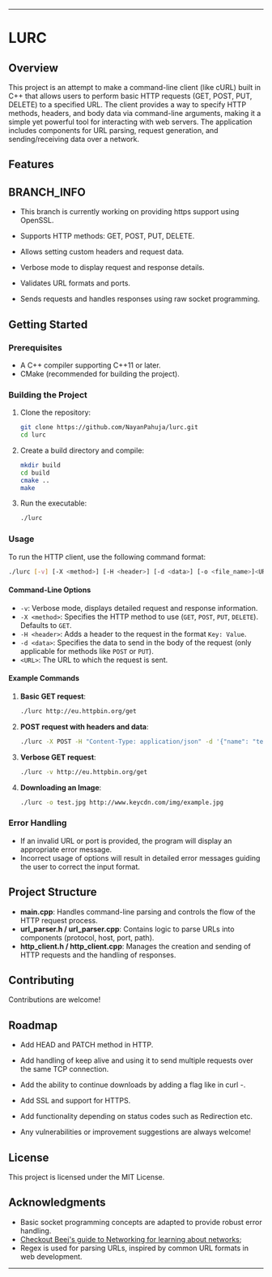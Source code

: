 
---

# LURC 

## Overview

This project is an attempt to make a command-line client (like cURL) built in C++ that allows users to perform basic HTTP requests (GET, POST, PUT, DELETE) to a specified URL. The client provides a way to specify HTTP methods, headers, and body data via command-line arguments, making it a simple yet powerful tool for interacting with web servers. The application includes components for URL parsing, request generation, and sending/receiving data over a network.

## Features

## BRANCH_INFO
- This branch is currently working on providing https support using OpenSSL.

- Supports HTTP methods: GET, POST, PUT, DELETE.
- Allows setting custom headers and request data.
- Verbose mode to display request and response details.
- Validates URL formats and ports.
- Sends requests and handles responses using raw socket programming.

## Getting Started

### Prerequisites

- A C++ compiler supporting C++11 or later.
- CMake (recommended for building the project).

### Building the Project

1. Clone the repository:

   ```bash
   git clone https://github.com/NayanPahuja/lurc.git
   cd lurc
   ```

2. Create a build directory and compile:

   ```bash
   mkdir build
   cd build
   cmake ..
   make
   ```

3. Run the executable:

   ```bash
   ./lurc
   ```

### Usage

To run the HTTP client, use the following command format:

```bash
./lurc [-v] [-X <method>] [-H <header>] [-d <data>] [-o <file_name>]<URL>
```

#### Command-Line Options

- `-v`: Verbose mode, displays detailed request and response information.
- `-X <method>`: Specifies the HTTP method to use (`GET`, `POST`, `PUT`, `DELETE`). Defaults to `GET`.
- `-H <header>`: Adds a header to the request in the format `Key: Value`.
- `-d <data>`: Specifies the data to send in the body of the request (only applicable for methods like `POST` or `PUT`).
- `<URL>`: The URL to which the request is sent.

#### Example Commands

1. **Basic GET request**:

   ```bash
   ./lurc http://eu.httpbin.org/get
   ```

2. **POST request with headers and data**:

   ```bash
   ./lurc -X POST -H "Content-Type: application/json" -d '{"name": "test"}' http://eu.httpbin.org/post
   ```

3. **Verbose GET request**:

   ```bash
   ./lurc -v http://eu.httpbin.org/get
   ```

4. **Downloading an Image**:
    ```bash
    ./lurc -o test.jpg http://www.keycdn.com/img/example.jpg
    ```

### Error Handling

- If an invalid URL or port is provided, the program will display an appropriate error message.
- Incorrect usage of options will result in detailed error messages guiding the user to correct the input format.

## Project Structure

- **main.cpp**: Handles command-line parsing and controls the flow of the HTTP request process.
- **url_parser.h / url_parser.cpp**: Contains logic to parse URLs into components (protocol, host, port, path).
- **http_client.h / http_client.cpp**: Manages the creation and sending of HTTP requests and the handling of 
responses.

## Contributing

Contributions are welcome!

## Roadmap
- Add HEAD and PATCH method in HTTP.
- Add handling of keep alive and using it to send multiple requests over the same TCP connection.
- Add the ability to continue downloads by adding a flag like in curl -.
- Add SSL and support for HTTPS.
- Add functionality depending on status codes such as Redirection etc.

- Any vulnerabilities or improvement suggestions are always welcome!

## License

This project is licensed under the MIT License.

## Acknowledgments

- Basic socket programming concepts are adapted to provide robust error handling.
- [Checkout Beej's guide to Networking for learning about networks](https://beej.us/guide/bgnet/);
- Regex is used for parsing URLs, inspired by common URL formats in web development.

---
